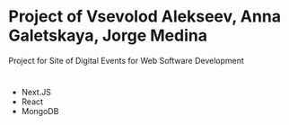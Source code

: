 # Project of Vsevolod Alekseev, Anna Galetskaya, Jorge Medina

Project for Site of Digital Events for Web Software Development

#
* Next.JS
* React
* MongoDB
